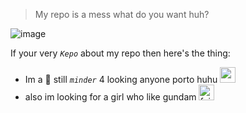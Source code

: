 > My repo is a mess what do you want huh?

 ![image](https://user-images.githubusercontent.com/59109741/175384414-56473a0c-e67e-4f89-b06a-545b83abef5c.png)

If your very *`Kepo`* about my repo then here's the thing:

- Im a :shit: still *`minder`* 4 looking anyone porto huhu <img src="https://c.tenor.com/URdza1XjpAMAAAAC/hyeri-tears.gif" alt="sad-bro" data-canonical-src="https://c.tenor.com/URdza1XjpAMAAAAC/hyeri-tears.gif" width="25" height="25" />
- also im looking for a girl who like gundam <img src="https://thumbs.gfycat.com/HighFrailIslandwhistler-max-1mb.gif" alt="fyi-bro" data-canonical-src="https://thumbs.gfycat.com/HighFrailIslandwhistler-max-1mb.gif" width="25" height="25" />
